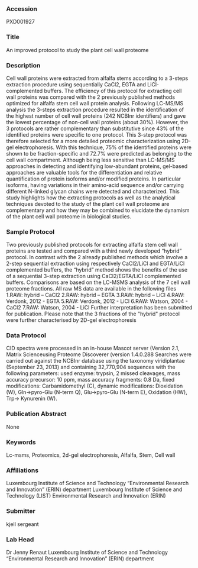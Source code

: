 ### Accession
PXD001927

### Title
An improved protocol to study the plant cell wall proteome

### Description
Cell wall proteins were extracted from alfalfa stems according to a 3-steps extraction procedure using sequentially CaCl2, EGTA and LiCl-complemented buffers. The efficiency of this protocol for extracting cell wall proteins was compared with the 2 previously  published methods optimized for alfalfa stem cell wall protein analysis. Following LC-MS/MS analysis the 3-steps extraction  procedure resulted in the identification of the highest number of cell wall proteins (242 NCBInr identifiers) and gave the lowest  percentage of non-cell wall proteins (about 30%). However, the 3 protocols are rather complementary than substitutive since 43% of  the identified proteins were specific to one protocol. This 3-step protocol was therefore selected for a more detailed proteomic characterization using 2D-gel electrophoresis. With this  technique, 75% of the identified proteins were shown to be fraction-specific and 72.7% were predicted as belonging to the cell wall  compartment. Although being less sensitive than LC-MS/MS approaches in detecting and identifying low-abundant proteins,  gel-based approaches are valuable tools for the differentiation and relative quantification of protein isoforms and/or modified proteins. In particular isoforms, having variations in their amino-acid sequence and/or carrying different N-linked glycan chains were detected and characterized.  This study highlights how the extracting protocols as well as the analytical techniques devoted to the study of the plant cell wall proteome are complementary and how they may be combined to elucidate the dynamism of the plant cell wall proteome in biological studies.

### Sample Protocol
Two previously published protocols for extracting alfalfa stem cell wall proteins are tested and compared with a third newly developed “hybrid” protocol. In contrast with the 2 already published methods which involve a 2-step sequential extraction using respectively CaCl2/LiCl and EGTA/LiCl complemented buffers, the “hybrid” method shows the benefits of the use of a sequential 3-step extraction using CaCl2/EGTA/LiCl complemented buffers. Comparisons are based on the LC-MSMS analysis of the 7 cell wall proteome fractions.  All raw MS data are available in the following files 1.RAW: hybrid – CaCl2 2.RAW: hybrid – EGTA 3.RAW: hybrid – LiCl 4.RAW: Verdonk, 2012 - EGTA 5.RAW: Verdonk, 2012 - LiCl 6.RAW: Watson, 2004 - CaCl2  7.RAW: Watson, 2004 - LiCl  Further interpretation has been submitted for publication. Please note that the 3 fractions of the "hybrid" protocol were further characterised by 2D-gel electrophoresis

### Data Protocol
CID spectra were processed in an in-house Mascot server (Version 2.1, Matrix Scienceusing Proteome Discoverer (version 1.4.0.288 Searches were carried out against the NCBInr database using the taxonomy viridiplantae (September 23, 2013) and containing 32,770,904 sequences with the following parameters: used enzyme: trypsin, 2 missed cleavages, mass accuracy precursor: 10 ppm, mass accuracy fragments: 0.8 Da, fixed modifications: Carbamidomethyl (C), dynamic modifications: Dioxidation (W), Gln->pyro-Glu (N-term Q), Glu->pyro-Glu (N-term E), Oxidation (HW), Trp-> Kynurenin (W).

### Publication Abstract
None

### Keywords
Lc-msms, Proteomics, 2d-gel electrophoresis, Alfalfa, Stem, Cell wall

### Affiliations
Luxembourg Institute of Science and Technology “Environmental Research and Innovation” (ERIN) department
Luxembourg Institute of Science and Technology (LIST)
Environmental Research and Innovation (ERIN)

### Submitter
kjell sergeant

### Lab Head
Dr Jenny Renaut
Luxembourg Institute of Science and Technology “Environmental Research and Innovation” (ERIN) department


